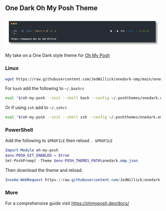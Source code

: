 ## One Dark Oh My Posh Theme

![Theme](onedark.png)

My take on a One Dark style theme for [Oh My Posh](https://ohmyposh.dev/)

### Linux

```bash
wget https://raw.githubusercontent.com/JedWillick/onedark-omp/main/onedark.omp.json -O ~/.poshthemes/onedark.omp.json
```

For `bash` add the following to `~/.bashrc`

```sh
eval "$(oh-my-posh --init --shell bash --config ~/.poshthemes/onedark.omp.json)"
```

Or if using `zsh` add to `~/.zshrc`

```sh
eval "$(oh-my-posh --init --shell zsh --config ~/.poshthemes/onedark.omp.json)"
```



### PowerShell

Add the following to `$PROFILE` then reload `. $PROFILE`
```powershell
Import-Module oh-my-posh
$env:POSH_GIT_ENABLED = $true
Set-PoshPrompt -Theme $env:POSH_THEMES_PATH\onedark.omp.json
```

Then download the theme and reload.
```powershell
Invoke-WebRequest https://raw.githubusercontent.com/JedWillick/onedark-omp/main/onedark.omp.json -OutFile $env:POSH_THEMES_PATH\onedark.omp.json
```



### More

For a comprehensive guide visit https://ohmyposh.dev/docs/
